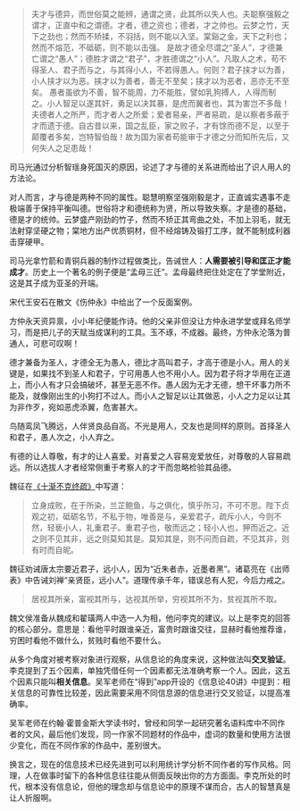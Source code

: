 > 夫才与德异，而世俗莫之能辨，通谓之贤，此其所以失人也。夫聪察强毅之谓才，正直中和之谓德。才者，德之资也；德者，才之帅也。云梦之竹，天下之劲也；然而不矫揉，不羽括，则不能以入坚。棠谿之金，天下之利也；然而不熔范，不砥砺，则不能以击强。
是故才德全尽谓之“圣人”，才德兼亡谓之“愚人”；德胜才谓之“君子”，才胜德谓之“小人”。凡取人之术，苟不得圣人、君子而与之，与其得小人，不若得愚人。何则？君子挟才以为善，小人挟才以为恶。挟才以为善者，善无不至矣；挟才以为恶者，恶亦无不至矣。
愚者虽欲为不善，智不能周，力不能胜，譬如乳狗搏人，人得而制之。小人智足以遂其奸，勇足以决其暴，是虎而翼者也，其为害岂不多哉！夫德者人之所严，而才者人之所爱；爱者易亲，严者易疏，是以察者多蔽于才而遗于德。自古昔以来，国之乱臣，家之败子，才有馀而德不足，以至于颠覆者多矣，岂特智伯哉！故为国为家者苟能审于才德之分而知所先后，又何失人之足患哉！

司马光通过分析智瑶身死国灭的原因，论述了才与德的关系进而给出了识人用人的方法论。

对人而言，才与德是两种不同的属性。聪慧明察坚强刚毅是才，正直诚实遇事不走极端善于保持平衡叫德。世俗将才和德统称为贤，所以导致失察。才是德的基础，德是才的统帅。云梦盛产刚劲的竹子，然而不矫正其弯曲之处，不加上羽毛，就无法射穿坚硬之物；棠地方出产优质铜材，但不经熔铸及锻打工序，就不能制成利器击穿硬甲。

司马光拿竹箭和青铜兵器的制作过程做类比，告诫世人：**人需要被引导和匡正才能成才**。历史上一个著名的例子便是“孟母三迁”。孟母最终把住处定在了学堂附近，这是其子成为亚圣的开端。

宋代王安石在散文《伤仲永》中给出了一个反面案例。

方仲永天资异禀，小小年纪便能作诗。他的父亲非但没让方仲永进学堂或拜名师学习，而是把儿子的天赋当成谋利的工具。玉不琢，不成器。最终，方仲永沦落为普通人，可悲可叹啊！

德才兼备为圣人，才德全无为愚人，德比才高叫君子，才高于德是小人。用人的关键是，如果找不到圣人和君子，宁可用愚人也不用小人。因为君子将才华用在正道上，而小人有才只会搞破坏，甚至无恶不作。愚人因为无才无德，想干坏事力所不能及，就像刚出生的小狗打不过人。而小人之智足以让其做恶，小人之力足以让其为非作歹，宛如恶虎添翼，危害甚大。

鸟随鸾凤飞腾远，人伴贤良品自高。不光是用人，交友也是同样的原则。首择圣人和君子，愚人次之，小人弃之。

有德的让人尊敬，有才的让人喜爱。对喜爱之人容易宠爱放任，对尊敬的人容易疏远。所以选拔人才者经常侧重于考察人的才干而忽略检验其品德。

魏征在[《十渐不克终疏》](https://baike.baidu.com/item/%E5%8D%81%E6%B8%90%E4%B8%8D%E5%85%8B%E7%BB%88%E7%96%8F?fromModule=lemma_search-box)中写道：

> 立身成败，在于所染，兰芷鲍鱼，与之俱化，慎乎所习，不可不思。陛下贞观之初，砥砺名节，不私于物，唯善是与，亲爱君子，疏斥小人，今则不然，轻亵小人，礼重君子。重君子也，敬而远之；轻小人也，狎而近之。近之则不见其非，远之则莫知其是。莫知其是，则不问而自疏，不见其非，则有时而自昵。

魏征劝诫唐太宗要近君子，远小人，因为“近朱者赤，近墨者黑”。诸葛亮在《出师表》中告诫刘禅“亲贤臣，远小人”。道理传承千年，错误总有人犯，今后力戒之。

> 居视其所亲，富视其所与，达视其所举，穷视其所不为，贫视其所不取。

魏文侯准备从魏成和翟璜两人中选一人为相，他问李克的建议。以上是李克的回答的核心部分。意思是：看他平时跟谁亲近，富贵时跟谁交往，显赫时看他推荐谁，穷困时看他不做什么，贫贱时看他不要什么。

从多个角度对被考察对象进行观察，从信息论的角度来说，这种做法叫**交叉验证**。李克提到了五个因素，单独凭借任何一个因素都无法准确考察一个人。因此，这五个因素只能叫**相关信息**。吴军老师在“得到”app开设的《信息论40讲》中提到：相关信息的可靠性比较差，因此需要采用不同信息源的信息进行交叉验证，以提高准确率。

吴军老师在约翰·霍普金斯大学读书时，曾经和同学一起研究著名语料库中不同作者的文风，最后他们发现，同一作家不同题材的作品中，虚词的数量和使用方法很少变化，而在不同作家的作品中，差别很大。

换言之，现在的信息技术已经先进到可以利用统计学分析不同作者的写作风格。同理，人在做事时留下的各种信息往往能从侧面反映出你的方方面面。李克所处的时代，根本没有信息论，但他的理念却与信息论中的原理不谋而合，古人的智慧真是让人折服啊。









